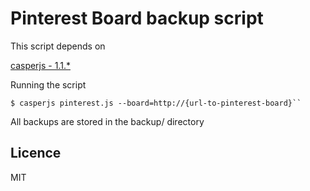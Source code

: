 Pinterest Board backup script
====

This script depends on 

[casperjs - 1.1.*](https://github.com/n1k0/casperjs/)


Running the script

    $ casperjs pinterest.js --board=http://{url-to-pinterest-board}``

All backups are stored in the backup/ directory

## Licence

MIT
